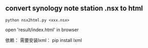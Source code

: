 ## convert synology note station .nsx to html

```
python nsx2html.py <xxx.nsx>
```

open 'result/index.html' in browser


依赖：
需要安装lxml：
pip install lxml
